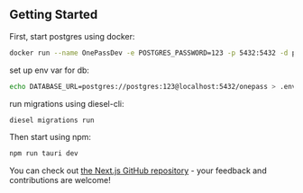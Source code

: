 ## Getting Started

First, start postgres using docker:

```bash
docker run --name OnePassDev -e POSTGRES_PASSWORD=123 -p 5432:5432 -d postgres
```

set up env var for db:

```bash
echo DATABASE_URL=postgres://postgres:123@localhost:5432/onepass > .env
```

run migrations using diesel-cli:

```bash
diesel migrations run
```

Then start using npm:

```bash
npm run tauri dev
```

You can check out [the Next.js GitHub repository](https://github.com/vercel/next.js/) - your feedback and contributions are welcome!
